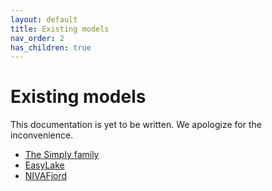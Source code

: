 ```yaml
---
layout: default
title: Existing models
nav_order: 2
has_children: true
---
```


# Existing models

This documentation is yet to be written. We apologize for the inconvenience.

- [The Simply family](simply.html)
- [EasyLake](easylake.html)
- [NIVAFjord](nivafjord.html)